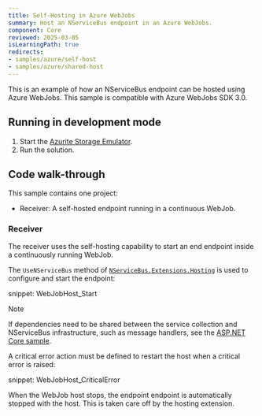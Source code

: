 ```yaml
---
title: Self-Hosting in Azure WebJobs
summary: Host an NServiceBus endpoint in an Azure WebJobs.
component: Core
reviewed: 2025-03-05
isLearningPath: true
redirects:
- samples/azure/self-host
- samples/azure/shared-host
---
```

This is an example of how an NServiceBus endpoint can be hosted using Azure WebJobs.
This sample is compatible with Azure WebJobs SDK 3.0.

## Running in development mode

 1. Start the [Azurite Storage Emulator](https://learn.microsoft.com/en-us/azure/storage/common/storage-use-azurite).
 2. Run the solution.

## Code walk-through

This sample contains one project:

- Receiver: A self-hosted endpoint running in a continuous WebJob.

### Receiver

The receiver uses the self-hosting capability to start an end endpoint inside a continuously running WebJob.

The `UseNServiceBus` method of [`NServiceBus.Extensions.Hosting`](/nservicebus/hosting/extensions-hosting.md) is used to configure and start the endpoint:

snippet: WebJobHost_Start

> [!NOTE]
> If dependencies need to be shared between the service collection and NServiceBus infrastructure, such as message handlers, see the [ASP.NET Core sample](/samples/dependency-injection/aspnetcore).

A critical error action must be defined to restart the host when a critical error is raised:

snippet: WebJobHost_CriticalError

When the WebJob host stops, the endpoint endpoint is automatically stopped with the host. This is taken care off by the hosting extension.
